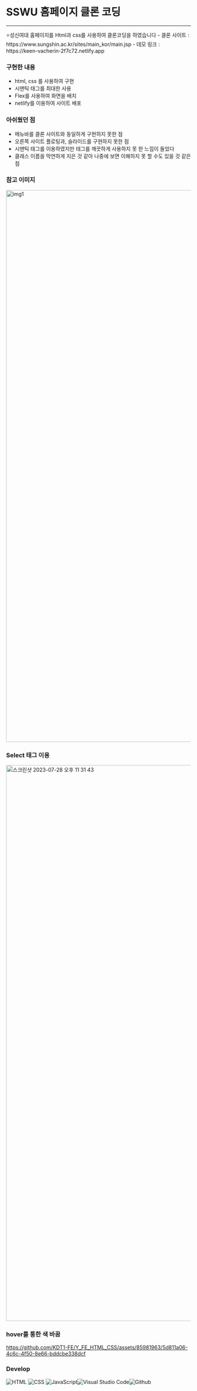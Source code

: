 # SSWU 홈페이지 클론 코딩
<hr>
⭐️성신여대 홈페이지를 Html과 css를 사용하여 클론코딩을 하였습니다
- 클론 사이트 : https://www.sungshin.ac.kr/sites/main_kor/main.jsp
- 데모 링크 : https://keen-vacherin-2f7c72.netlify.app

### 구현한 내용
- html, css 를 사용하여 구현
- 시맨틱 태그를 최대한 사용
- Flex를 사용하여 화면을 배치 
- netlify를 이용하여 사이트 배포


### 아쉬웠던 점
- 메뉴바를 클론 사이트와 동일하게 구현하지 못한 점
- 오른쪽 사이트 플로팅과, 슬라이드를 구현하지 못한 점
- 시맨틱 태그를 이용하였지만 태그를 깨끗하게 사용하지 못 한 느낌이 들었다
- 클래스 이름을 막연하게 지은 것 같아 나중에 보면 이해하지 못 할 수도 있을 것 같은 점

### 참고 이미지 
<img width="1500" alt="img1" src="https://github.com/KDT1-FE/Y_FE_HTML_CSS/assets/85981963/a1a1f8c1-d917-47ef-ba0c-0500c7ffed1b">

### Select 태그 이용
<img width="1511" alt="스크린샷 2023-07-28 오후 11 31 43" src="https://github.com/KDT1-FE/Y_FE_HTML_CSS/assets/85981963/fa62fddf-749f-4558-b360-9fd68a4ce7ae">

### hover를 통한 색 바꿈
https://github.com/KDT1-FE/Y_FE_HTML_CSS/assets/85981963/5d811a06-4c6c-4f50-8e66-bddcbe338dcf

### Develop
![HTML](https://img.shields.io/badge/HTML5-E34F26?style=for-the-badge&logo=html5&logoColor=white) ![CSS](https://img.shields.io/badge/CSS3-1572B6?style=for-the-badge&logo=css3&logoColor=white) ![JavaScript](https://img.shields.io/badge/JavaScript-F7DF1E?style=for-the-badge&logo=Javascript&logoColor=white)![Visual Studio Code](https://img.shields.io/badge/Visual%20Studio%20Code-007ACC?style=for-the-badge&logo=Visual%20Studio%20Code&logoColor=white)![Github](https://img.shields.io/badge/GitHub-181717?style=for-the-badge&logo=GitHub&logoColor=white)



